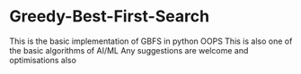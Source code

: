# Greedy-Best-First-Search
This is the basic implementation of GBFS in python OOPS 
This is also one of the basic algorithms of AI/ML 
Any suggestions are welcome and optimisations also
